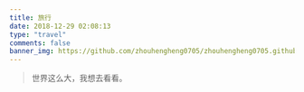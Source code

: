 ```yaml
---
title: 旅行
date: 2018-12-29 02:08:13
type: "travel"
comments: false
banner_img: https://github.com/zhouhengheng0705/zhouhengheng0705.github.io/blob/master/images/wallhaven-327608.jpg?raw=true
---
```

>世界这么大，我想去看看。
